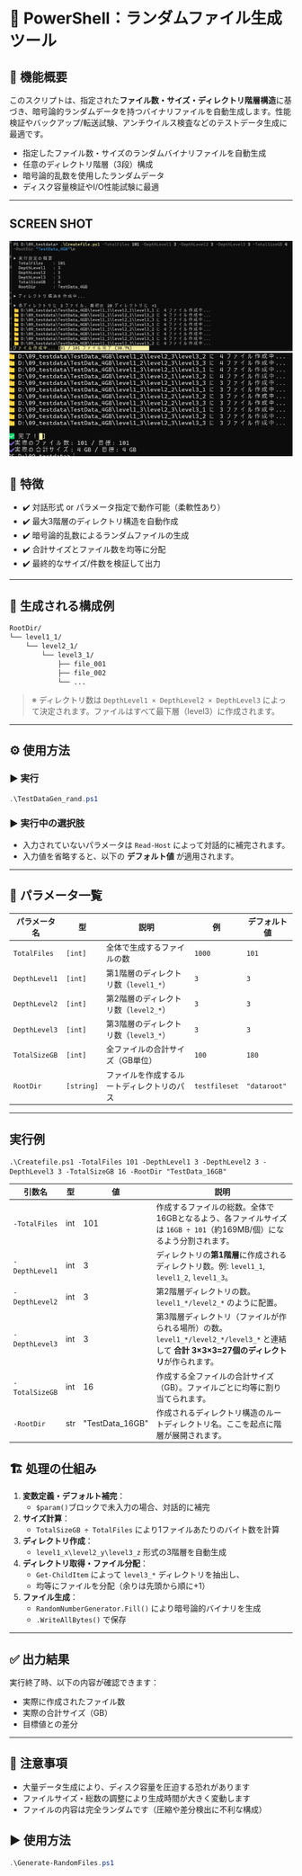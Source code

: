 # 📁 PowerShell：ランダムファイル生成ツール

## 🧩 機能概要

このスクリプトは、指定された**ファイル数・サイズ・ディレクトリ階層構造**に基づき、暗号論的ランダムデータを持つバイナリファイルを自動生成します。性能検証やバックアップ/転送試験、アンチウイルス検査などのテストデータ生成に最適です。

- 指定したファイル数・サイズのランダムバイナリファイルを自動生成
- 任意のディレクトリ階層（3段）構成
- 暗号論的乱数を使用したランダムデータ
- ディスク容量検証やI/O性能試験に最適

---
## SCREEN SHOT

![ScreenShot01](./images/ScreenShot01.png)
![ScreenShot02](./images/ScreenShot02.png)

## 🚀 特徴

- ✔️ 対話形式 or パラメータ指定で動作可能（柔軟性あり）
- ✔️ 最大3階層のディレクトリ構造を自動作成
- ✔️ 暗号論的乱数によるランダムファイルの生成
- ✔️ 合計サイズとファイル数を均等に分配
- ✔️ 最終的なサイズ/件数を検証して出力

---

## 📂 生成される構成例

```plaintext
RootDir/
└── level1_1/
    └── level2_1/
        └── level3_1/
            ├── file_001
            ├── file_002
            └── ...
```

> ※ ディレクトリ数は `DepthLevel1 × DepthLevel2 × DepthLevel3` によって決定されます。ファイルはすべて最下層（level3）に作成されます。

---

## ⚙️ 使用方法

### ▶ 実行

```powershell
.\TestDataGen_rand.ps1
```

### ▶ 実行中の選択肢

- 入力されていないパラメータは `Read-Host` によって対話的に補完されます。
- 入力値を省略すると、以下の **デフォルト値** が適用されます。

---

## 🧾 パラメータ一覧

| パラメータ名     | 型        | 説明                                                                             | 例            | デフォルト値 |
|------------------|-----------|----------------------------------------------------------------------------------|---------------|--------------|
| `TotalFiles`     | `[int]`   | 全体で生成するファイルの数                                                       | `1000`        | `101`        |
| `DepthLevel1`    | `[int]`   | 第1階層のディレクトリ数（`level1_*`）                                            | `3`           | `3`          |
| `DepthLevel2`    | `[int]`   | 第2階層のディレクトリ数（`level2_*`）                                            | `3`           | `3`          |
| `DepthLevel3`    | `[int]`   | 第3階層のディレクトリ数（`level3_*`）                                            | `3`           | `3`          |
| `TotalSizeGB`    | `[int]`   | 全ファイルの合計サイズ（GB単位）                                                | `100`         | `180`        |
| `RootDir`        | `[string]`| ファイルを作成するルートディレクトリのパス                                       | `testfileset` | `"dataroot"` |

---

## 実行例
```.\Createfile.ps1 -TotalFiles 101 -DepthLevel1 3 -DepthLevel2 3 -DepthLevel3 3 -TotalSizeGB 16 -RootDir "TestData_16GB"```

| 引数名            | 型   | 値                | 説明                                                                                          |
| -------------- | --- | ---------------- | ------------------------------------------------------------------------------------------- |
| `-TotalFiles`  | int | 101              | 作成するファイルの総数。全体で16GBとなるよう、各ファイルサイズは `16GB ÷ 101`（約169MB/個）になるよう分割されます。                       |
| `-DepthLevel1` | int | 3                | ディレクトリの**第1階層**に作成されるディレクトリ数。例: `level1_1`, `level1_2`, `level1_3`。                         |
| `-DepthLevel2` | int | 3                | 第2階層ディレクトリの数。`level1_*/level2_*` のように配置。                                                    |
| `-DepthLevel3` | int | 3                | 第3階層ディレクトリ（ファイルが作られる場所）の数。`level1_*/level2_*/level3_*` と連結して **合計 3×3×3=27個のディレクトリ**が作られます。 |
| `-TotalSizeGB` | int | 16               | 作成する全ファイルの合計サイズ（GB）。ファイルごとに均等に割り当てられます。                                                     |
| `-RootDir`     | str | "TestData\_16GB" | 作成されるディレクトリ構造のルートディレクトリ名。ここを起点に階層が展開されます。                                                   |


## 🏗️ 処理の仕組み

1. **変数定義・デフォルト補完**：
   - `$param()`ブロックで未入力の場合、対話的に補完
2. **サイズ計算**：
   - `TotalSizeGB ÷ TotalFiles` により1ファイルあたりのバイト数を計算
3. **ディレクトリ作成**：
   - `level1_x\level2_y\level3_z` 形式の3階層を自動生成
4. **ディレクトリ取得・ファイル分配**：
   - `Get-ChildItem` によって `level3_*` ディレクトリを抽出し、
   - 均等にファイルを分配（余りは先頭から順に+1）
5. **ファイル生成**：
   - `RandomNumberGenerator.Fill()` により暗号論的バイナリを生成
   - `.WriteAllBytes()` で保存

---

## ✅ 出力結果

実行終了時、以下の内容が確認できます：

- 実際に作成されたファイル数
- 実際の合計サイズ（GB）
- 目標値との差分

---

## 📌 注意事項

- 大量データ生成により、ディスク容量を圧迫する恐れがあります
- ファイルサイズ・総数の調整により生成時間が大きく変動します
- ファイルの内容は完全ランダムです（圧縮や差分検出に不利な構成）


## ▶️ 使用方法

```powershell
.\Generate-RandomFiles.ps1
